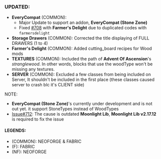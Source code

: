 ### UPDATED:
- **EveryCompat** (COMMON): 
  - Major Update to support an addon, **EveryCompat (Stone Zone)**
  - Fixed [#708](https://github.com/MehVahdJukaar/WoodGood/issues/708) with **Farmer's Delight** due to duplicated codes with `farmersdelight`
- **Storage Drawers** (COMMON): Corrected the title displaying of FULL DRAWERS (1 to 4)
- **Farmer's Delight** (COMMON): Added cutting_board recipes for Wood mods
- **TEXTURES** (COMMON): Included the path of **Advent Of Ascension**'s _stranglewood_. In other words, blocks that use the woodType won't be missing any textures.
- **SERVER** (COMMON): Excluded a few classes from being included on Server, It shouldn't be included in the first place (these classes caused server to crash blc it's CLIENT side)

NOTE: 
- **EveryCompat (Stone Zone)**'s currently under development and is not out yet. it support StoneTypes instead of WoodTypes
- [Issue#712](https://github.com/MehVahdJukaar/WoodGood/issues/713): The cause is outdated **Moonlight Lib**, **Moonlight Lib v2.17.12** is required to fix the issue 

#### LEGENDS:
- (COMMON): NEOFORGE & FABRIC 
- (F): FABRIC
- (NF): NEOFORGE